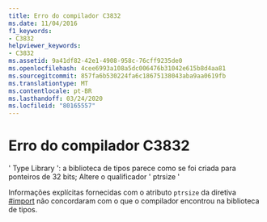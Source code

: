 ```yaml
---
title: Erro do compilador C3832
ms.date: 11/04/2016
f1_keywords:
- C3832
helpviewer_keywords:
- C3832
ms.assetid: 9a41df82-42e1-4908-958c-76cff9235de0
ms.openlocfilehash: 4cee6993a108a5dc006476b31042e615b8d4aa81
ms.sourcegitcommit: 857fa6b530224fa6c18675138043aba9aa0619fb
ms.translationtype: MT
ms.contentlocale: pt-BR
ms.lasthandoff: 03/24/2020
ms.locfileid: "80165557"
---
```

# <a name="compiler-error-c3832"></a>Erro do compilador C3832

' Type Library ': a biblioteca de tipos parece como se foi criada para ponteiros de 32 bits; Altere o qualificador ' ptrsize '

Informações explícitas fornecidas com o atributo `ptrsize` da diretiva [#import](../../preprocessor/hash-import-directive-cpp.md) não concordaram com o que o compilador encontrou na biblioteca de tipos.
